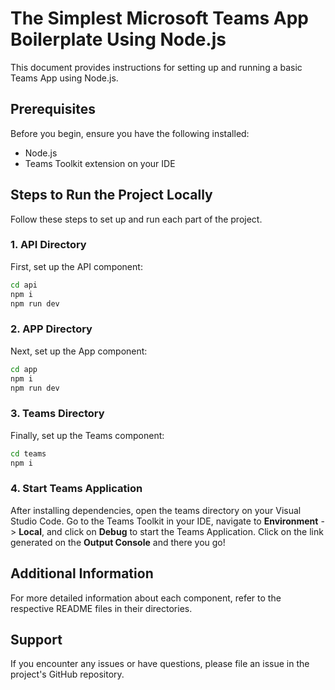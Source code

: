 # The Simplest Microsoft Teams App Boilerplate Using Node.js

This document provides instructions for setting up and running a basic Teams App using Node.js.

## Prerequisites

Before you begin, ensure you have the following installed:
- Node.js
- Teams Toolkit extension on your IDE

## Steps to Run the Project Locally

Follow these steps to set up and run each part of the project.

### 1. API Directory

First, set up the API component:

```bash
cd api 
npm i
npm run dev
```


### 2. APP Directory

Next, set up the App component:

```bash
cd app 
npm i
npm run dev
```

### 3. Teams Directory

Finally, set up the Teams component:

```bash
cd teams 
npm i
```

### 4. Start Teams Application

After installing dependencies, open the teams directory on your Visual Studio Code. Go to the Teams Toolkit in your IDE, navigate to **Environment** -> **Local**, and click on **Debug** to start the Teams Application. Click on the link generated on the **Output Console** and there you go!

## Additional Information

For more detailed information about each component, refer to the respective README files in their directories.

## Support

If you encounter any issues or have questions, please file an issue in the project's GitHub repository.
